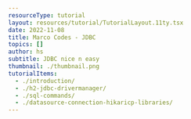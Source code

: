 ```yaml
---
resourceType: tutorial
layout: resources/tutorial/TutorialLayout.11ty.tsx
date: 2022-11-08
title: Marco Codes - JDBC
topics: []
author: hs
subtitle: JDBC nice n easy
thumbnail: ./thumbnail.png
tutorialItems:
  - ./introduction/
  - ./h2-jdbc-drivermanager/
  - ./sql-commands/
  - ./datasource-connection-hikaricp-libraries/
---
```


